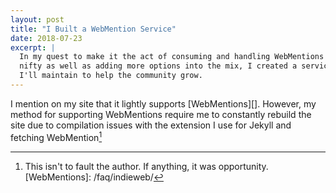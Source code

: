 ```yaml
---
layout: post
title: "I Built a WebMention Service"
date: 2018-07-23
excerpt: |
  In my quest to make it the act of consuming and handling WebMentions more
  nifty as well as adding more options into the mix, I created a service that
  I'll maintain to help the community grow.
---
```


I mention on my site that it lightly supports [WebMentions][]. However, my
method for supporting WebMentions require me to constantly rebuild the site due
to compilation issues with the extension I use for Jekyll and fetching
WebMention[^1]

[^1]: This isn't to fault the author. If anything, it was opportunity.
[WebMentions]: /faq/indieweb/
